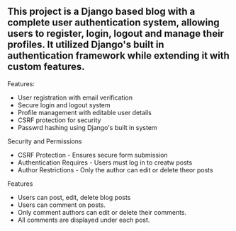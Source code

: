 ## This project is a Django based blog with a complete user authentication system, allowing users to register, login, logout and manage their profiles. It utilized Django's built in authentication framework while extending it with custom features.

Features:
- User registration with email verification
- Secure login and logout system
- Profile management with editable user details
- CSRF protection for security
- Passwrd hashing using Django's built in system

Security and Permissions
- CSRF Protection - Ensures secure form submission
- Authentication Requires - Users must log in to creatw posts
- Author Restrictions - Only the author can edit or delete theor posts

Features 
- Users can post, edit, delete blog posts
- Users can comment on posts.
- Only comment authors can edit or delete their comments.
- All comments are displayed under each post.

